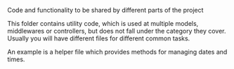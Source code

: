 Code and functionality to be shared by different parts of the project

This folder contains utility code, which is used at multiple models, middlewares or controllers, but does not fall under the category they cover. Usually you will have different files for different common tasks.

An example is a helper file which provides methods for managing dates and times.

